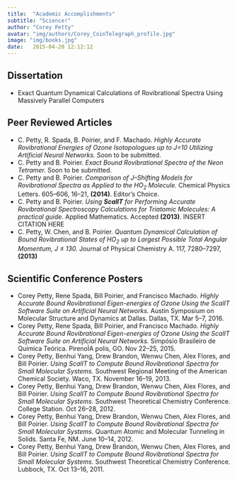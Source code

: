 ```yaml
---
title:  "Academic Accomplishments"
subtitle: "Science!"
author: "Corey Petty"
avatar: "img/authors/Corey_CoinTelegraph_profile.jpg"
image: "img/books.jpg"
date:   2015-04-20 12:12:12
---
```


## Dissertation
* Exact Quantum Dynamical Calculations of Rovibrational Spectra Using Massively Parallel Computers

## Peer Reviewed Articles
* C. Petty, R. Spada, B. Poirier, and F. Machado.
  _Highly Accurate Rovibrational Energies of Ozone Isotopologues up to J=10 Utilizing Artificial Neural Networks._
  Soon to be submitted.
* C. Petty and B. Poirier.
  _Exact Bound Rovibrational Spectra of the Neon Tetramer._
  Soon to be submitted.
* C. Petty and B. Poirier. 
  _Comparison of J–Shifting Models for Rovibrational Spectra as Applied to the HO<sub>2</sub> Molecule._ 
  Chemical Physics Letters. 605–606, 16–21, **(2014)**. Editor’s Choice.
* C. Petty and B. Poirier. 
  _Using **ScalIT** for Performing Accurate Rovibrational Spectroscopy Calculations for Triatomic Molecules: A practical guide._ 
  Applied Mathematics. Accepted **(2013)**. INSERT CITATION HERE
* C. Petty, W. Chen, and B. Poirier. 
  _Quantum Dynamical Calculation of Bound Rovibrational States of HO<sub>2</sub> up to Largest Possible Total Angular Momentum, J ≤ 130._ 
  Journal of Physical Chemistry A. 117, 7280–7297, **(2013)**

## Scientific Conference Posters
* Corey Petty, Rene Spada, Bill Poirier, and Francisco Machado. 
  _Highly Accurate Bound Rovibrational Eigen-energies of Ozone Using the *ScalIT* Software Suite on Artificial Neural Networks._ 
  Austin Symposium on Molecular Structure and Dynamics at Dallas. Dallas, TX. Mar 5–7, 2016.
* Corey Petty, Rene Spada, Bill Poirier, and Francisco Machado. 
  _Highly Accurate Bound Rovibrational Eigen-energies of Ozone Using the *ScalIT* Software Suite on Artificial Neural Networks._ 
  Simpósio Brasileiro de Química Teórica. PirenoÌA ̨polis, GO. Nov 22–25, 2015.
* Corey Petty, Benhui Yang, Drew Brandon, Wenwu Chen, Alex Flores, and Bill Poirier. 
  _Using *ScalIT* to Compute Bound Rovibrational Spectra for Small Molecular Systems._ 
  Southwest Regional Meeting of the American Chemical Society. Waco, TX. November 16–19, 2013.
* Corey Petty, Benhui Yang, Drew Brandon, Wenwu Chen, Alex Flores, and Bill Poirier. 
  _Using *ScalIT* to Compute Bound Rovibrational Spectra for Small Molecular Systems._
  Southwest Theoretical Chemistry Conference. College Station. Oct 26–28, 2012.
* Corey Petty, Benhui Yang, Drew Brandon, Wenwu Chen, Alex Flores, and Bill Poirier.
  _Using *ScalIT* to Compute Bound Rovibrational Spectra for Small Molecular Systems._ 
  Quantum Atomic and Molecular Tunneling in Solids. Santa Fe, NM. June 10–14, 2012.
* Corey Petty, Benhui Yang, Drew Brandon, Wenwu Chen, Alex Flores, and Bill Poirier. 
  _Using *ScalIT* to Compute Bound Rovibrational Spectra for Small Molecular Systems._ 
  Southwest Theoretical Chemistry Conference. Lubbock, TX. Oct 13–16, 2011.
